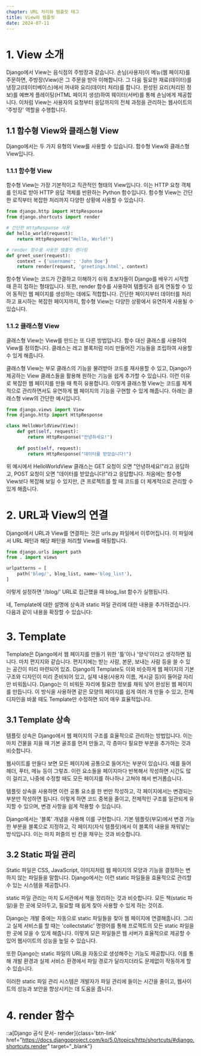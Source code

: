 ```yaml
---
chapter: URL 처리와 템플릿 태그
title: View와 템플릿
date: 2024-07-11
---
```

# 1. View 소개

Django에서 View는 음식점의 주방장과 같습니다. 손님(사용자)이 메뉴(웹 페이지)를 주문하면, 주방장(View)은 그 주문을 받아 이해합니다.
그 다음 필요한 재료(데이터)를 냉장고(데이터베이스)에서 꺼내와 요리(데이터 처리)를 합니다.
완성된 요리(처리된 정보)를 예쁘게 플레이팅(HTML 페이지 생성)하여 웨이터(서버)를 통해 손님에게 제공합니다.
이처럼 View는 사용자의 요청부터 응답까지의 전체 과정을 관리하는 웹사이트의 '주방장' 역할을 수행합니다.

## 1.1 함수형 View와 클래스형 View

Django에서는 두 가지 유형의 View를 사용할 수 있습니다. 함수형 View와 클래스형 View입니다.

### 1.1.1 함수형 View
함수형 View는 가장 기본적이고 직관적인 형태의 View입니다. 이는 HTTP 요청 객체를 인자로 받아 HTTP 응답 객체를 반환하는 Python 함수입니다. 함수형 View는 간단한 로직부터 복잡한 처리까지 다양한 상황에 사용할 수 있습니다.

```python
from django.http import HttpResponse
from django.shortcuts import render

# 간단한 HttpResponse 사용
def hello_world(request):
    return HttpResponse("Hello, World!")

# render 함수를 사용한 템플릿 렌더링
def greet_user(request):
    context = {'username': 'John Doe'}
    return render(request, 'greetings.html', context)
```
함수형 View는 코드가 간결하고 이해하기 쉬워 초보자들이 Django를 배우기 시작할 때 흔히 접하는 형태입니다. 또한, render 함수를 사용하여 템플릿과 쉽게 연동할 수 있어 동적인 웹 페이지를 생성하는 데에도 적합합니다. 간단한 페이지부터 데이터를 처리하고 표시하는 복잡한 페이지까지, 함수형 View는 다양한 상황에서 유연하게 사용될 수 있습니다.

### 1.1.2 클래스형 View

클래스형 View는 View를 만드는 또 다른 방법입니다. 함수 대신 클래스를 사용하여 View를 정의합니다. 클래스는 레고 블록처럼 미리 만들어진 기능들을 조립하여 사용할 수 있게 해줍니다.

클래스형 View는 부모 클래스의 기능을 물려받아 코드를 재사용할 수 있고, Django가 제공하는 View 클래스들을 활용해 원하는 기능을 쉽게 추가할 수 있습니다. 이런 이유로 복잡한 웹 페이지를 만들 때 특히 유용합니다. 이렇게 클래스형 View는 코드를 체계적으로 관리하면서도 유연하게 웹 페이지의 기능을 구현할 수 있게 해줍니다. 아래는 클래스형 view의 간단한 예시입니다.

```python
from django.views import View
from django.http import HttpResponse

class HelloWorldView(View):
    def get(self, request):
        return HttpResponse("안녕하세요!")
    
    def post(self, request):
        return HttpResponse("데이터를 받았습니다!")
```
위 예시에서 HelloWorldView 클래스는 GET 요청이 오면 "안녕하세요!"라고 응답하고, POST 요청이 오면 "데이터를 받았습니다!"라고 응답합니다.
처음에는 함수형 View보다 복잡해 보일 수 있지만, 큰 프로젝트를 할 때 코드를 더 체계적으로 관리할 수 있게 해줍니다.

# 2. URL과 View의 연결

Django에서 URL과 View를 연결하는 것은 urls.py 파일에서 이루어집니다. 이 파일에서 URL 패턴과 해당 패턴을 처리할 View를 매핑합니다.

```python
from django.urls import path
from . import views

urlpatterns = [
    path('blog/', blog_list, name='blog_list'),
]
```
이렇게 설정하면 '/blog/' URL로 접근했을 때 blog_list 함수가 실행됩니다.

네, Template에 대한 설명에 상속과 static 파일 관리에 대한 내용을 추가하겠습니다. 다음과 같이 내용을 확장할 수 있습니다:

# 3. Template

Template은 Django에서 웹 페이지를 만들기 위한 '틀'이나 '양식'이라고 생각하면 됩니다. 마치 편지지와 같습니다. 편지지에는 받는 사람, 본문, 보내는 사람 등을 쓸 수 있는 공간이 미리 마련되어 있죠. Django의 Template도 이와 비슷하게 웹 페이지의 기본 구조와 디자인이 미리 준비되어 있고, 실제 내용(사용자 이름, 게시글 등)이 들어갈 자리만 비워둡니다. Django는 이 비워둔 자리에 필요한 정보를 채워 넣어 완성된 웹 페이지를 만듭니다. 이 방식을 사용하면 같은 모양의 페이지를 쉽게 여러 개 만들 수 있고, 전체 디자인을 바꿀 때도 Template만 수정하면 되어 매우 효율적입니다.

## 3.1 Template 상속

템플릿 상속은 Django에서 웹 페이지의 구조를 효율적으로 관리하는 방법입니다. 이는 마치 건물을 지을 때 기본 골조를 먼저 만들고, 각 층마다 필요한 부분을 추가하는 것과 비슷합니다.

웹사이트를 만들다 보면 모든 페이지에 공통으로 들어가는 부분이 있습니다. 예를 들어 헤더, 푸터, 메뉴 등이 그렇죠. 이런 요소들을 페이지마다 반복해서 작성하면 시간도 많이 걸리고, 나중에 수정할 때도 모든 페이지를 하나하나 고쳐야 해서 번거롭습니다.

템플릿 상속을 사용하면 이런 공통 요소를 한 번만 작성하고, 각 페이지에서는 변경되는 부분만 작성하면 됩니다. 이렇게 하면 코드 중복을 줄이고, 전체적인 구조를 일관되게 유지할 수 있으며, 변경 사항을 쉽게 적용할 수 있습니다.

Django에서는 '블록' 개념을 사용해 이를 구현합니다. 기본 템플릿(부모)에서 변경 가능한 부분을 블록으로 지정하고, 각 페이지(자식 템플릿)에서 이 블록의 내용을 채워넣는 방식입니다. 이는 마치 퍼즐의 빈 칸을 채우는 것과 비슷합니다.
## 3.2 Static 파일 관리

Static 파일은 CSS, JavaScript, 이미지처럼 웹 페이지의 모양과 기능을 결정하는 변하지 않는 파일들을 말합니다. Django에서는 이런 static 파일들을 효율적으로 관리할 수 있는 시스템을 제공합니다.

static 파일 관리는 마치 도서관에서 책을 정리하는 것과 비슷합니다. 모든 책(static 파일)을 한 곳에 모아두고, 필요할 때 쉽게 찾아 사용할 수 있게 하는 것이죠.

Django는 개발 중에는 자동으로 static 파일들을 찾아 웹 페이지에 연결해줍니다. 그리고 실제 서비스를 할 때는 'collectstatic' 명령어를 통해 프로젝트의 모든 static 파일을 한 곳에 모을 수 있게 해줍니다. 이렇게 모은 파일들은 웹 서버가 효율적으로 제공할 수 있어 웹사이트의 성능을 높일 수 있습니다.

또한 Django는 static 파일의 URL을 자동으로 생성해주는 기능도 제공합니다. 이를 통해 개발 환경과 실제 서비스 환경에서 파일 경로가 달라지더라도 문제없이 작동하게 할 수 있습니다.

이러한 static 파일 관리 시스템은 개발자가 파일 관리에 들이는 시간을 줄이고, 웹사이트의 성능과 보안을 향상시키는 데 도움을 줍니다.

# 4. render 함수
<!-- 
render 함수는 View에서 Template을 사용하여 HttpResponse 객체를 생성하는 편리한 방법을 제공합니다.

```python
from django.shortcuts import render

def hello_world(request):
    context = {'message': 'Hello, World!'}
    return render(request, 'hello.html', context)
```

render 함수는 다음과 같은 역할을 수행합니다:
1. 지정된 템플릿을 로드합니다.
2. 컨텍스트 데이터를 템플릿에 적용합니다.
3. 렌더링된 HttpResponse 객체를 반환합니다.

이를 통해 개발자는 템플릿 처리 과정을 간소화하고, View 로직에 집중할 수 있습니다.

 -->
::a[Django 공식 문서- render]{class='btn-link' href="https://docs.djangoproject.com/ko/5.0/topics/http/shortcuts/#django.shortcuts.render" target="\_blank"}